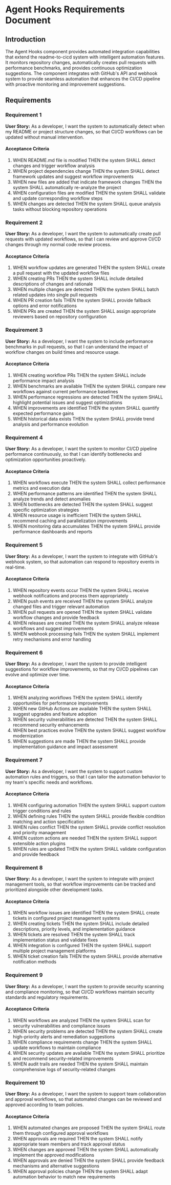 # Agent Hooks Requirements Document

## Introduction

The Agent Hooks component provides automated integration capabilities that extend the readme-to-cicd system with intelligent automation features. It monitors repository changes, automatically creates pull requests with performance benchmarks, and provides continuous optimization suggestions. The component integrates with GitHub's API and webhook system to provide seamless automation that enhances the CI/CD pipeline with proactive monitoring and improvement suggestions.

## Requirements

### Requirement 1

**User Story:** As a developer, I want the system to automatically detect when my README or project structure changes, so that CI/CD workflows can be updated without manual intervention.

#### Acceptance Criteria

1. WHEN README.md file is modified THEN the system SHALL detect changes and trigger workflow analysis
2. WHEN project dependencies change THEN the system SHALL detect framework updates and suggest workflow improvements
3. WHEN new files are added that indicate framework changes THEN the system SHALL automatically re-analyze the project
4. WHEN configuration files are modified THEN the system SHALL validate and update corresponding workflow steps
5. WHEN changes are detected THEN the system SHALL queue analysis tasks without blocking repository operations

### Requirement 2

**User Story:** As a developer, I want the system to automatically create pull requests with updated workflows, so that I can review and approve CI/CD changes through my normal code review process.

#### Acceptance Criteria

1. WHEN workflow updates are generated THEN the system SHALL create a pull request with the updated workflow files
2. WHEN creating PRs THEN the system SHALL include detailed descriptions of changes and rationale
3. WHEN multiple changes are detected THEN the system SHALL batch related updates into single pull requests
4. WHEN PR creation fails THEN the system SHALL provide fallback options and error notifications
5. WHEN PRs are created THEN the system SHALL assign appropriate reviewers based on repository configuration

### Requirement 3

**User Story:** As a developer, I want the system to include performance benchmarks in pull requests, so that I can understand the impact of workflow changes on build times and resource usage.

#### Acceptance Criteria

1. WHEN creating workflow PRs THEN the system SHALL include performance impact analysis
2. WHEN benchmarks are available THEN the system SHALL compare new workflows against current performance baselines
3. WHEN performance regressions are detected THEN the system SHALL highlight potential issues and suggest optimizations
4. WHEN improvements are identified THEN the system SHALL quantify expected performance gains
5. WHEN historical data exists THEN the system SHALL provide trend analysis and performance evolution

### Requirement 4

**User Story:** As a developer, I want the system to monitor CI/CD pipeline performance continuously, so that I can identify bottlenecks and optimization opportunities proactively.

#### Acceptance Criteria

1. WHEN workflows execute THEN the system SHALL collect performance metrics and execution data
2. WHEN performance patterns are identified THEN the system SHALL analyze trends and detect anomalies
3. WHEN bottlenecks are detected THEN the system SHALL suggest specific optimization strategies
4. WHEN resource usage is inefficient THEN the system SHALL recommend caching and parallelization improvements
5. WHEN monitoring data accumulates THEN the system SHALL provide performance dashboards and reports

### Requirement 5

**User Story:** As a developer, I want the system to integrate with GitHub's webhook system, so that automation can respond to repository events in real-time.

#### Acceptance Criteria

1. WHEN repository events occur THEN the system SHALL receive webhook notifications and process them appropriately
2. WHEN push events are received THEN the system SHALL analyze changed files and trigger relevant automation
3. WHEN pull requests are opened THEN the system SHALL validate workflow changes and provide feedback
4. WHEN releases are created THEN the system SHALL analyze release workflows and suggest improvements
5. WHEN webhook processing fails THEN the system SHALL implement retry mechanisms and error handling

### Requirement 6

**User Story:** As a developer, I want the system to provide intelligent suggestions for workflow improvements, so that my CI/CD pipelines can evolve and optimize over time.

#### Acceptance Criteria

1. WHEN analyzing workflows THEN the system SHALL identify opportunities for performance improvements
2. WHEN new GitHub Actions are available THEN the system SHALL suggest upgrades and feature adoption
3. WHEN security vulnerabilities are detected THEN the system SHALL recommend security enhancements
4. WHEN best practices evolve THEN the system SHALL suggest workflow modernization
5. WHEN suggestions are made THEN the system SHALL provide implementation guidance and impact assessment

### Requirement 7

**User Story:** As a developer, I want the system to support custom automation rules and triggers, so that I can tailor the automation behavior to my team's specific needs and workflows.

#### Acceptance Criteria

1. WHEN configuring automation THEN the system SHALL support custom trigger conditions and rules
2. WHEN defining rules THEN the system SHALL provide flexible condition matching and action specification
3. WHEN rules conflict THEN the system SHALL provide conflict resolution and priority management
4. WHEN custom actions are needed THEN the system SHALL support extensible action plugins
5. WHEN rules are updated THEN the system SHALL validate configuration and provide feedback

### Requirement 8

**User Story:** As a developer, I want the system to integrate with project management tools, so that workflow improvements can be tracked and prioritized alongside other development tasks.

#### Acceptance Criteria

1. WHEN workflow issues are identified THEN the system SHALL create tickets in configured project management systems
2. WHEN creating tickets THEN the system SHALL include detailed descriptions, priority levels, and implementation guidance
3. WHEN tickets are resolved THEN the system SHALL track implementation status and validate fixes
4. WHEN integration is configured THEN the system SHALL support multiple project management platforms
5. WHEN ticket creation fails THEN the system SHALL provide alternative notification methods

### Requirement 9

**User Story:** As a developer, I want the system to provide security scanning and compliance monitoring, so that CI/CD workflows maintain security standards and regulatory requirements.

#### Acceptance Criteria

1. WHEN workflows are analyzed THEN the system SHALL scan for security vulnerabilities and compliance issues
2. WHEN security problems are detected THEN the system SHALL create high-priority alerts and remediation suggestions
3. WHEN compliance requirements change THEN the system SHALL update workflows to maintain compliance
4. WHEN security updates are available THEN the system SHALL prioritize and recommend security-related improvements
5. WHEN audit trails are needed THEN the system SHALL maintain comprehensive logs of security-related changes

### Requirement 10

**User Story:** As a developer, I want the system to support team collaboration and approval workflows, so that automated changes can be reviewed and approved according to team policies.

#### Acceptance Criteria

1. WHEN automated changes are proposed THEN the system SHALL route them through configured approval workflows
2. WHEN approvals are required THEN the system SHALL notify appropriate team members and track approval status
3. WHEN changes are approved THEN the system SHALL automatically implement the approved modifications
4. WHEN approvals are denied THEN the system SHALL provide feedback mechanisms and alternative suggestions
5. WHEN approval policies change THEN the system SHALL adapt automation behavior to match new requirements